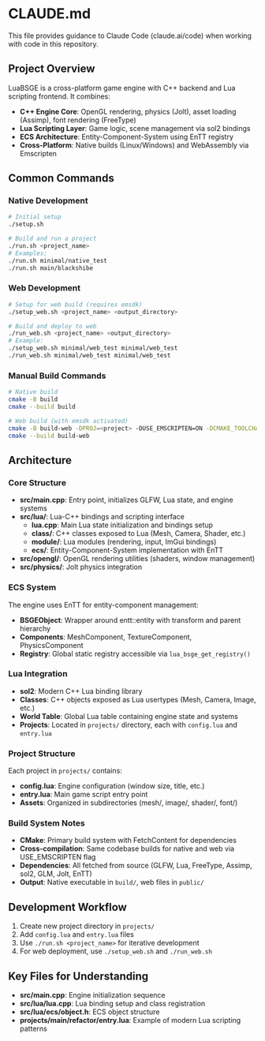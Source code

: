# CLAUDE.md

This file provides guidance to Claude Code (claude.ai/code) when working with code in this repository.

## Project Overview

LuaBSGE is a cross-platform game engine with C++ backend and Lua scripting frontend. It combines:
- **C++ Engine Core**: OpenGL rendering, physics (Jolt), asset loading (Assimp), font rendering (FreeType)
- **Lua Scripting Layer**: Game logic, scene management via sol2 bindings
- **ECS Architecture**: Entity-Component-System using EnTT registry
- **Cross-Platform**: Native builds (Linux/Windows) and WebAssembly via Emscripten

## Common Commands

### Native Development
```bash
# Initial setup
./setup.sh

# Build and run a project
./run.sh <project_name>
# Examples:
./run.sh minimal/native_test
./run.sh main/blackshibe
```

### Web Development
```bash
# Setup for web build (requires emsdk)
./setup_web.sh <project_name> <output_directory>

# Build and deploy to web
./run_web.sh <project_name> <output_directory>
# Example:
./setup_web.sh minimal/web_test minimal/web_test
./run_web.sh minimal/web_test minimal/web_test
```

### Manual Build Commands
```bash
# Native build
cmake -B build
cmake --build build

# Web build (with emsdk activated)
cmake -B build-web -DPROJ=<project> -DUSE_EMSCRIPTEN=ON -DCMAKE_TOOLCHAIN_FILE=~/emsdk/upstream/emscripten/cmake/Modules/Platform/Emscripten.cmake
cmake --build build-web
```

## Architecture

### Core Structure
- **src/main.cpp**: Entry point, initializes GLFW, Lua state, and engine systems
- **src/lua/**: Lua-C++ bindings and scripting interface
  - **lua.cpp**: Main Lua state initialization and bindings setup
  - **class/**: C++ classes exposed to Lua (Mesh, Camera, Shader, etc.)
  - **module/**: Lua modules (rendering, input, ImGui bindings)
  - **ecs/**: Entity-Component-System implementation with EnTT
- **src/opengl/**: OpenGL rendering utilities (shaders, window management)
- **src/physics/**: Jolt physics integration

### ECS System
The engine uses EnTT for entity-component management:
- **BSGEObject**: Wrapper around entt::entity with transform and parent hierarchy
- **Components**: MeshComponent, TextureComponent, PhysicsComponent
- **Registry**: Global static registry accessible via `lua_bsge_get_registry()`

### Lua Integration
- **sol2**: Modern C++ Lua binding library
- **Classes**: C++ objects exposed as Lua usertypes (Mesh, Camera, Image, etc.)
- **World Table**: Global Lua table containing engine state and systems
- **Projects**: Located in `projects/` directory, each with `config.lua` and `entry.lua`

### Project Structure
Each project in `projects/` contains:
- **config.lua**: Engine configuration (window size, title, etc.)
- **entry.lua**: Main game script entry point
- **Assets**: Organized in subdirectories (mesh/, image/, shader/, font/)

### Build System Notes
- **CMake**: Primary build system with FetchContent for dependencies
- **Cross-compilation**: Same codebase builds for native and web via USE_EMSCRIPTEN flag
- **Dependencies**: All fetched from source (GLFW, Lua, FreeType, Assimp, sol2, GLM, Jolt, EnTT)
- **Output**: Native executable in `build/`, web files in `public/`

## Development Workflow

1. Create new project directory in `projects/`
2. Add `config.lua` and `entry.lua` files
3. Use `./run.sh <project_name>` for iterative development
4. For web deployment, use `./setup_web.sh` and `./run_web.sh`

## Key Files for Understanding
- **src/main.cpp**: Engine initialization sequence
- **src/lua/lua.cpp**: Lua binding setup and class registration
- **src/lua/ecs/object.h**: ECS object structure
- **projects/main/refactor/entry.lua**: Example of modern Lua scripting patterns